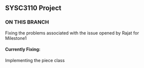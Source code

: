 ## SYSC3110 Project

### ON THIS BRANCH
Fixing the problems associated with the issue opened by Rajat for Milestone1

#### Currently Fixing: 
Implementing the piece class 


